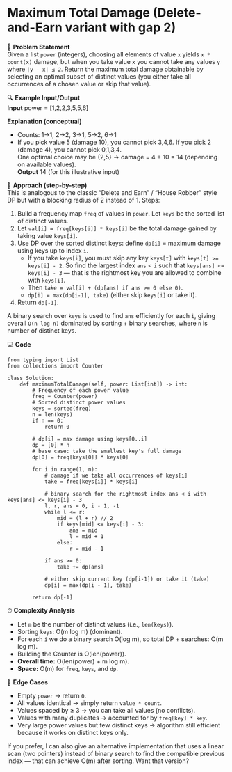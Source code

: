 # Maximum Total Damage (Delete-and-Earn variant with gap 2)

📜 **Problem Statement**  
Given a list `power` (integers), choosing all elements of value `x` yields `x * count(x)` damage, but when you take value `x` you cannot take any values `y` where `|y - x| ≤ 2`. Return the maximum total damage obtainable by selecting an optimal subset of distinct values (you either take all occurrences of a chosen value or skip that value).

🔍 **Example Input/Output**  
**Input**
    power = [1,2,2,3,5,5,6]

**Explanation (conceptual)**  
- Counts: 1→1, 2→2, 3→1, 5→2, 6→1  
- If you pick value 5 (damage 10), you cannot pick 3,4,6. If you pick 2 (damage 4), you cannot pick 0,1,3,4.  
One optimal choice may be {2,5} -> damage = 4 + 10 = 14 (depending on available values).  
**Output**
    14  (for this illustrative input)

🧠 **Approach (step-by-step)**  
This is analogous to the classic “Delete and Earn” / “House Robber” style DP but with a blocking radius of 2 instead of 1. Steps:

1. Build a frequency map `freq` of values in `power`. Let `keys` be the sorted list of distinct values.  
2. Let `val[i] = freq[keys[i]] * keys[i]` be the total damage gained by taking value `keys[i]`.  
3. Use DP over the sorted distinct keys: define `dp[i]` = maximum damage using keys up to index `i`.  
   - If you take `keys[i]`, you must skip any key `keys[t]` with `keys[t] >= keys[i] - 2`. So find the largest index `ans` < `i` such that `keys[ans] <= keys[i] - 3` — that is the rightmost key you are allowed to combine with `keys[i]`.  
   - Then `take = val[i] + (dp[ans] if ans >= 0 else 0)`.  
   - `dp[i] = max(dp[i-1], take)` (either skip `keys[i]` or take it).  
4. Return `dp[-1]`.

A binary search over `keys` is used to find `ans` efficiently for each `i`, giving overall `O(n log n)` dominated by sorting + binary searches, where `n` is number of distinct keys.

💻 **Code**  

    from typing import List
    from collections import Counter

    class Solution:
        def maximumTotalDamage(self, power: List[int]) -> int:
            # Frequency of each power value
            freq = Counter(power)
            # Sorted distinct power values
            keys = sorted(freq)
            n = len(keys)
            if n == 0:
                return 0

            # dp[i] = max damage using keys[0..i]
            dp = [0] * n
            # base case: take the smallest key's full damage
            dp[0] = freq[keys[0]] * keys[0]

            for i in range(1, n):
                # damage if we take all occurrences of keys[i]
                take = freq[keys[i]] * keys[i]

                # binary search for the rightmost index ans < i with keys[ans] <= keys[i] - 3
                l, r, ans = 0, i - 1, -1
                while l <= r:
                    mid = (l + r) // 2
                    if keys[mid] <= keys[i] - 3:
                        ans = mid
                        l = mid + 1
                    else:
                        r = mid - 1

                if ans >= 0:
                    take += dp[ans]

                # either skip current key (dp[i-1]) or take it (take)
                dp[i] = max(dp[i - 1], take)

            return dp[-1]

⏱ **Complexity Analysis**  
- Let `m` be the number of distinct values (i.e., `len(keys)`).  
- Sorting `keys`: O(m log m) (dominant).  
- For each `i` we do a binary search O(log m), so total DP + searches: O(m log m).  
- Building the Counter is O(len(power)).  
- **Overall time:** O(len(power) + m log m).  
- **Space:** O(m) for `freq`, `keys`, and `dp`.

🧪 **Edge Cases**  
- Empty `power` → return `0`.  
- All values identical → simply return `value * count`.  
- Values spaced by ≥ 3 → you can take all values (no conflicts).  
- Values with many duplicates → accounted for by `freq[key] * key`.  
- Very large power values but few distinct keys → algorithm still efficient because it works on distinct keys only.  

If you prefer, I can also give an alternative implementation that uses a linear scan (two pointers) instead of binary search to find the compatible previous index — that can achieve O(m) after sorting. Want that version?
